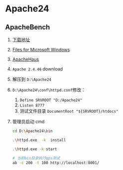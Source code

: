 # Apache24

## ApacheBench

1. [下载地址](http://httpd.apache.org/download.cgi)
2. [Files for Microsoft Windows](http://httpd.apache.org/docs/current/platform/windows.html#down)
3. [ApacheHaus](https://www.apachehaus.com/cgi-bin/download.plx)
4. `Apache 2.4.46` download
5. 解压到 `D:\Apache24`
6. `D:\Apache24\conf\httpd.conf`修改：
   1. `Define SRVROOT "D:/Apache24"`
   2. `Listen 8777`
   3. 测试文件目录 `DocumentRoot "${SRVROOT}/htdocs"`
7. 管理员启动 cmd

   ```bash
   cd D:\Apache24\bin

   .\httpd.exe  -k  install

   .\httpd.exe -k start

   # 当前bin目录执行qps测试
   ab -c 200 -t 100 http://localhost:8001/
   ```
